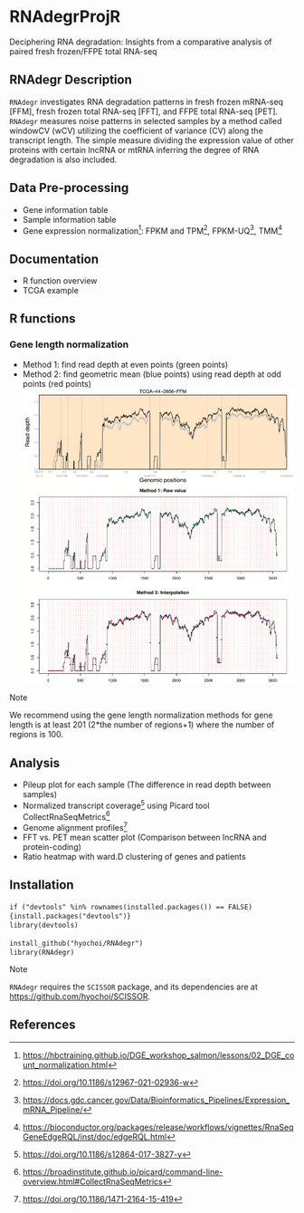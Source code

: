 # RNAdegrProjR
Deciphering RNA degradation: Insights from a comparative analysis of paired fresh frozen/FFPE total RNA-seq


## RNAdegr Description
`RNAdegr` investigates RNA degradation patterns in fresh frozen mRNA-seq [FFM], fresh frozen total RNA-seq [FFT], and FFPE total RNA-seq [PET]. `RNAdegr` measures noise patterns in selected samples by a method called windowCV (wCV) utilizing the coefficient of variance (CV) along the transcript length. The simple measure dividing the expression value of other proteins with certain lncRNA or mtRNA inferring the degree of RNA degradation is also included.


## Data Pre-processing
- Gene information table
- Sample information table
- Gene expression normalization[^1]: FPKM and TPM[^2], FPKM-UQ[^3], TMM[^4]
[^1]: https://hbctraining.github.io/DGE_workshop_salmon/lessons/02_DGE_count_normalization.html
[^2]: https://doi.org/10.1186/s12967-021-02936-w
[^3]: https://docs.gdc.cancer.gov/Data/Bioinformatics_Pipelines/Expression_mRNA_Pipeline/
[^4]: https://bioconductor.org/packages/release/workflows/vignettes/RnaSeqGeneEdgeRQL/inst/doc/edgeRQL.html


## Documentation
- R function overview
- TCGA example


## R functions
### Gene length normalization
- Method 1: find read depth at even points (green points)
- Method 2: find geometric mean (blue points) using read depth at odd points (red points)
![alt text](https://github.com/hyochoi/RNAdegrProjR/blob/main/images/norm_pileup_methods2.png?raw=true)
> [!NOTE]
> We recommend using the gene length normalization methods for gene length is at least 201 (2*the number of regions+1) where the number of regions is 100.


## Analysis
- Pileup plot for each sample (The difference in read depth between samples)
- Normalized transcript coverage[^5] using Picard tool CollectRnaSeqMetrics[^6]
- Genome alignment profiles[^7]
- FFT vs. PET mean scatter plot (Comparison between lncRNA and protein-coding)
- Ratio heatmap with ward.D clustering of genes and patients
[^5]: https://doi.org/10.1186/s12864-017-3827-y
[^6]: https://broadinstitute.github.io/picard/command-line-overview.html#CollectRnaSeqMetrics
[^7]: https://doi.org/10.1186/1471-2164-15-419


## Installation
```
if ("devtools" %in% rownames(installed.packages()) == FALSE) {install.packages("devtools")}
library(devtools)

install_github("hyochoi/RNAdegr")
library(RNAdegr)
```
> [!NOTE]
> `RNAdegr` requires the `SCISSOR` package, and its dependencies are at https://github.com/hyochoi/SCISSOR.


## References
